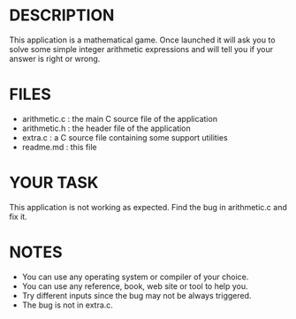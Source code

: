 DESCRIPTION
===========

This application is a mathematical game. Once launched it will ask you
to solve some simple integer arithmetic expressions and will tell you if
your answer is right or wrong.

FILES
=====

+ arithmetic.c  : the main C source file of the application
+ arithmetic.h  : the header file of the application
+ extra.c       : a C source file containing some support utilities
+ readme.md     : this file

YOUR TASK
=========

This application is not working as expected.
Find the bug in arithmetic.c and fix it.

NOTES
=====

* You can use any operating system or compiler of your choice.
* You can use any reference, book, web site or tool to help you.
* Try different inputs since the bug may not be always triggered.
* The bug is not in extra.c.
